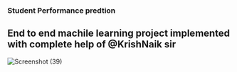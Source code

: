 ### Student Performance predtion 
## End to end machile learning project implemented with complete help of @KrishNaik sir 
![Screenshot (39)](https://github.com/Govardhan211103/Student_performance_prediction/assets/112187319/c358542e-a1dc-4e35-8b3d-d12c0dfd13e4)

